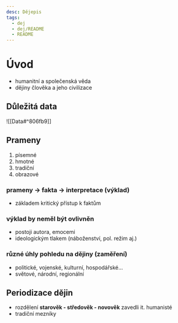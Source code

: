 ```yaml
---
desc: Dějepis
tags:
  - dej
  - dej/README
  - README
---
```

# Úvod
- humanitní a společenská věda
- dějiny člověka a jeho civilizace

## Důležitá data
![[Data#^806fb9]]
## Prameny
1. písemné
2. hmotné
3. tradiční
4. obrazové

### prameny -> fakta -> interpretace (výklad)
- základem kritický přístup k faktům
### výklad by neměl být ovlivněn
- postoji autora, emocemi
- ideologickým tlakem (náboženství, pol. režim aj.)
### různé úhly pohledu na dějiny (zaměření)
- politické, vojenské, kulturní, hospodářské...
- světové, národní, regionální

## Periodizace dějin
- rozdělení **starověk - středověk - novověk** zavedli it. humanisté
- tradiční mezníky